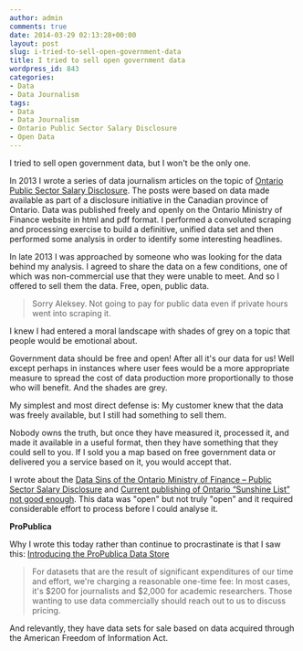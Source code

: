 ```yaml
---
author: admin
comments: true
date: 2014-03-29 02:13:28+00:00
layout: post
slug: i-tried-to-sell-open-government-data
title: I tried to sell open government data
wordpress_id: 843
categories:
- Data
- Data Journalism
tags:
- Data
- Data Journalism
- Ontario Public Sector Salary Disclosure
- Open Data
---
```


I tried to sell open government data, but I won't be the only one.

In 2013 I wrote a series of data journalism articles on the topic of [Ontario Public Sector Salary Disclosure](http://thinkdatavis.com/topic-ontario-public-salary-disclosure/). The posts were based on data made available as part of a disclosure initiative in the Canadian province of Ontario. Data was published freely and openly on the Ontario Ministry of Finance website in html and pdf format. I performed a convoluted scraping and processing exercise to build a definitive, unified data set and then performed some analysis in order to identify some interesting headlines.

In late 2013 I was approached by someone who was looking for the data behind my analysis. I agreed to share the data on a few conditions, one of which was non-commercial use that they were unable to meet. And so I offered to sell them the data. Free, open, public data.


<blockquote>Sorry Aleksey. Not going to pay for public data even if private hours went into scraping it.</blockquote>


I knew I had entered a moral landscape with shades of grey on a topic that people would be emotional about.

Government data should be free and open! After all it's our data for us! Well except perhaps in instances where user fees would be a more appropriate measure to spread the cost of data production more proportionally to those who will benefit. And the shades are grey.

My simplest and most direct defense is: My customer knew that the data was freely available, but I still had something to sell them.

Nobody owns the truth, but once they have measured it, processed it, and made it available in a useful format, then they have something that they could sell to you. If I sold you a map based on free government data or delivered you a service based on it, you would accept that.

I wrote about the [Data Sins of the Ontario Ministry of Finance – Public Sector Salary Disclosure](http://thinkdatavis.com/2013/05/28/data-sins-of-the-ontario-ministry-of-finance-public-sector-salary-disclosure/) and [Current publishing of Ontario “Sunshine List” not good enough](http://thinkdatavis.com/2013/04/22/current-publishing-of-ontario-sunshine-list-not-good-enough/). This data was "open" but not truly "open" and it required considerable effort to process before I could analyse it.

**ProPublica**

Why I wrote this today rather than continue to procrastinate is that I saw this: [Introducing the ProPublica Data Store](http://www.propublica.org/article/introducing-the-propublica-data-store)


<blockquote>For datasets that are the result of significant expenditures of our time and effort, we're charging a reasonable one-time fee: In most cases, it's $200 for journalists and $2,000 for academic researchers. Those wanting to use data commercially should reach out to us to discuss pricing.</blockquote>


And relevantly, they have data sets for sale based on data acquired through the American Freedom of Information Act.
